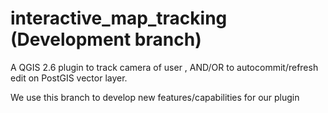 # interactive_map_tracking (Development branch)
A QGIS 2.6 plugin to track camera of user , AND/OR to autocommit/refresh edit on PostGIS vector layer.

We use this branch to develop new features/capabilities for our plugin
